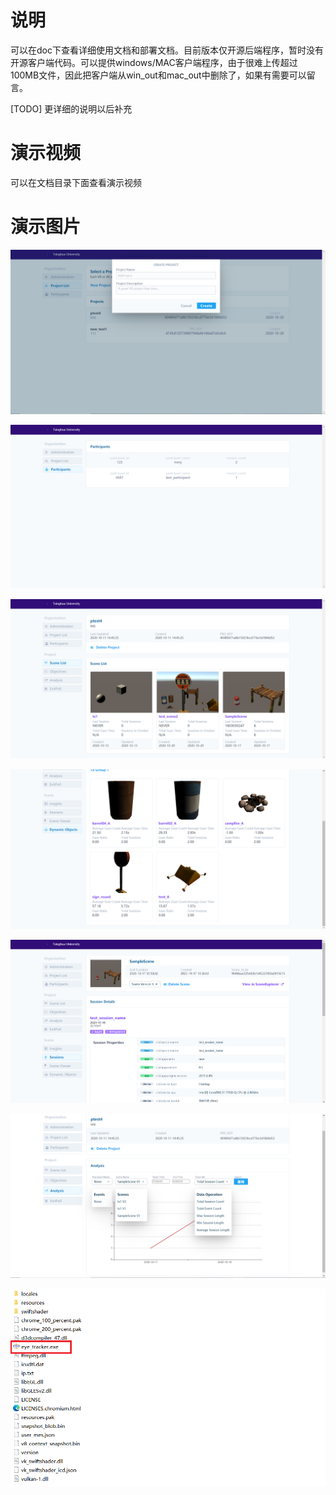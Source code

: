 # 说明
    
可以在doc下查看详细使用文档和部署文档。目前版本仅开源后端程序，暂时没有开源客户端代码。可以提供windows/MAC客户端程序，由于很难上传超过100MB文件，因此把客户端从win_out和mac_out中删除了，如果有需要可以留言。

[TODO] 更详细的说明以后补充

# 演示视频

可以在文档目录下面查看演示视频

# 演示图片

![p1](./p1.png)

![p2](./p2.png)

![p3](./p3.png)

![p4](./p4.png)

![p5](./p5.png)

![p6](./p6.png)

![p7](./p7.png)


